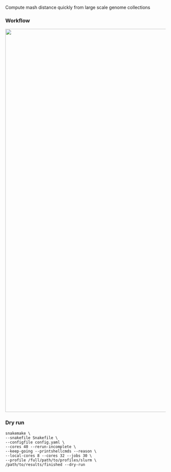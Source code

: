 Compute mash distance quickly from large scale genome collections

### Workflow
<div align=center><img width="800" height="1200" src="docs/dag.svg"/></div>

### Dry run
```
snakemake \
--snakefile Snakefile \
--configfile config.yaml \
--cores 40 --rerun-incomplete \
--keep-going --printshellcmds --reason \
--local-cores 8 --cores 32 --jobs 30 \
--profile /full/path/to/profiles/slurm \
/path/to/results/finished --dry-run
```

